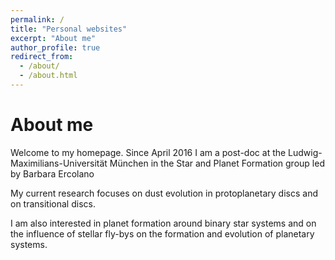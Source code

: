 ```yaml
---
permalink: /
title: "Personal websites"
excerpt: "About me"
author_profile: true
redirect_from: 
  - /about/
  - /about.html
---
```


About me
========

Welcome to my homepage.
Since April 2016 I am a post-doc at the Ludwig-Maximilians-Universität München in the Star and Planet Formation group led by Barbara Ercolano

My current research focuses on dust evolution in protoplanetary discs and on transitional discs.

I am also interested in planet formation around binary star systems and on the influence of stellar fly-bys on the formation and evolution of planetary systems. 
